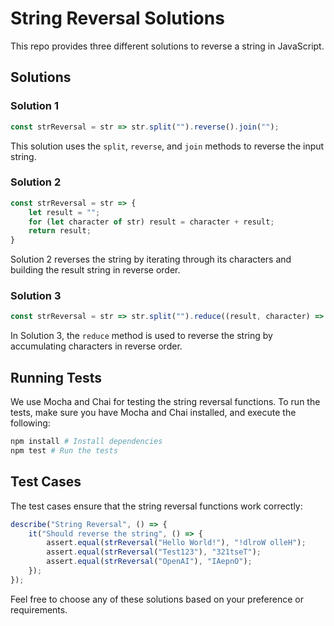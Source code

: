 # String Reversal Solutions

This repo provides three different solutions to reverse a string in JavaScript.

## Solutions

### Solution 1

```javascript
const strReversal = str => str.split("").reverse().join("");
```

This solution uses the `split`, `reverse`, and `join` methods to reverse the input string.

### Solution 2

```javascript
const strReversal = str => {
	let result = "";
	for (let character of str) result = character + result;
	return result;
}
```

Solution 2 reverses the string by iterating through its characters and building the result string in reverse order.

### Solution 3

```javascript
const strReversal = str => str.split("").reduce((result, character) => character + result);
```

In Solution 3, the `reduce` method is used to reverse the string by accumulating characters in reverse order.

## Running Tests

We use Mocha and Chai for testing the string reversal functions. To run the tests, make sure you have Mocha and Chai installed, and execute the following:

```bash
npm install # Install dependencies
npm test # Run the tests
```

## Test Cases

The test cases ensure that the string reversal functions work correctly:

```javascript
describe("String Reversal", () => {
	it("Should reverse the string", () => {
		assert.equal(strReversal("Hello World!"), "!dlroW olleH");
		assert.equal(strReversal("Test123"), "321tseT");
		assert.equal(strReversal("OpenAI"), "IAepnO");
	});
});
```

Feel free to choose any of these solutions based on your preference or requirements.